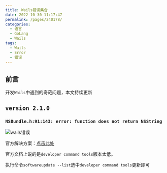 ```yaml
---
title: Wails错误集合
date: 2022-10-30 11:17:47
permalink: /pages/240178/
categories:
  - 语言
  - GoLang
  - Wails
tags:
  - Wails
  - Error
  - 错误
---
```


## 前言

开发`Wails`中遇到的奇葩问题，本文持续更新

<!-- more -->

## `version 2.1.0`

### `NSBundle.h:91:143: error: function does not return NSString`

![wails错误](https://cdn.jsdelivr.net/gh/xingcxb/blog_img@blog1/开发语言/Go/第三方库/Wails/Snipaste_2022-10-30_11-23-10.png)

官方解决方案：[点击此处](https://github.com/wailsapp/wails/issues/1806)

官方文档上说的是`developer command tools`版本太低。

执行命令`softwareupdate --list`选中`developer command tools`更新即可
